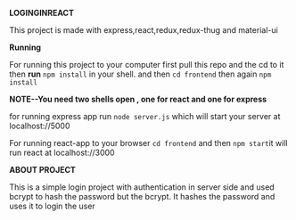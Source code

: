 **LOGINGINREACT**

This project is made with express,react,redux,redux-thug and material-ui

**Running**

For running this project to your computer first pull this repo and the cd to it then **run** `npm install` in your shell.
and then `cd frontend` then again `npm install`

**NOTE--You need two shells open , one for react and one for express**

for running express app run `node server.js` which will start your server at localhost://5000

For running react-app to your browser `cd frontend` and then `npm start`it will run react at localhost://3000


**ABOUT PROJECT**

This is a simple login project with authentication in server side and used bcrypt to hash the password but the bcrypt.
It hashes the password and uses it to login the user 